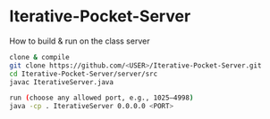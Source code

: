 # Iterative-Pocket-Server
How to build & run on the class server

```bash
clone & compile
git clone https://github.com/<USER>/Iterative-Pocket-Server.git
cd Iterative-Pocket-Server/server/src
javac IterativeServer.java

run (choose any allowed port, e.g., 1025–4998)
java -cp . IterativeServer 0.0.0.0 <PORT>
